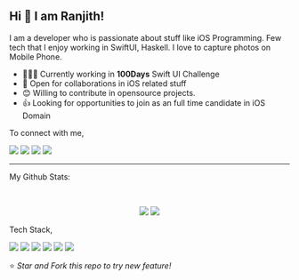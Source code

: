 ## Hi 👋 I am Ranjith!
I am a developer who is passionate about stuff like iOS Programming. Few tech that I enjoy working in SwiftUI, Haskell. I love to capture photos on Mobile Phone.

- 👨🏽‍💻 Currently working in **100Days** Swift UI Challenge
- 🤝 Open for collaborations in iOS related stuff
- 😊 Willing to contribute in opensource projects.
- 👍 Looking for opportunities to join as an full time candidate in iOS Domain

To connect with me,

[<img src="https://img.shields.io/badge/twitter-%231DA1F2.svg?&style=for-the-badge&logo=twitter&logoColor=white" />](https://twitter.com/ranmyfriend) [<img src="https://img.shields.io/badge/medium-%2312100E.svg?&style=for-the-badge&logo=medium&logoColor=white" />](https://medium.com/@ranmyfriend)  [<img src="https://img.shields.io/badge/linkedin-%230077B5.svg?&style=for-the-badge&logo=linkedin&logoColor=white" />](https://www.linkedin.com/in/ranmyfriend/) [<img src = "https://img.shields.io/badge/instagram-%23E4405F.svg?&style=for-the-badge&logo=instagram&logoColor=white">](https://www.instagram.com/ranmyfriend/) 

---
My Github Stats: 

<br>

<p align = "center">
  <img src = "https://github-readme-stats.vercel.app/api?username=ranmyfriend&show_icons=true&theme=radical&line_height=27">
  <img src = "https://github-readme-stats.vercel.app/api/top-langs/?username=ranmyfriend&hide=css,html&theme=tokyonight">
</p>


Tech Stack,

<img src="https://img.shields.io/badge/Swift%20-orange.svg?&style=for-the-badge&logo=swift&logoColor=white"/> <img src="https://img.shields.io/badge/Objective-C%20-blue.svg?&style=for-the-badge&logo=Objective%20C&logoColor=white"/> <img src="https://img.shields.io/badge/c%20-%2300599C.svg?&style=for-the-badge&logo=c&logoColor=white"/> <img src="https://img.shields.io/badge/c++%20-%2300599C.svg?&style=for-the-badge&logo=c%2B%2B&ogoColor=white"/> <img src="https://img.shields.io/badge/markdown-%23000000.svg?&style=for-the-badge&logo=markdown&logoColor=white"/>  <img src="https://img.shields.io/badge/git%20-%23F05033.svg?&style=for-the-badge&logo=git&logoColor=white"/>

⭐ *Star and Fork this repo to try new feature!* 
